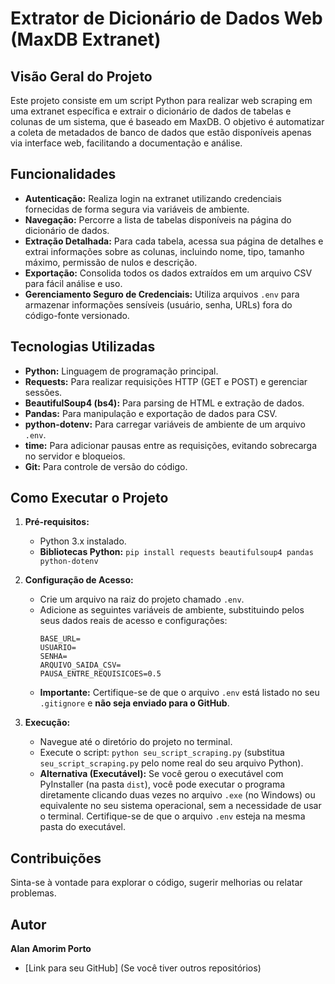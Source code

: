 # Extrator de Dicionário de Dados Web (MaxDB Extranet)

## Visão Geral do Projeto

Este projeto consiste em um script Python para realizar web scraping em uma extranet específica e extrair o dicionário de dados de tabelas e colunas de um sistema, que é baseado em MaxDB. O objetivo é automatizar a coleta de metadados de banco de dados que estão disponíveis apenas via interface web, facilitando a documentação e análise.

## Funcionalidades

* **Autenticação:** Realiza login na extranet utilizando credenciais fornecidas de forma segura via variáveis de ambiente.
* **Navegação:** Percorre a lista de tabelas disponíveis na página do dicionário de dados.
* **Extração Detalhada:** Para cada tabela, acessa sua página de detalhes e extrai informações sobre as colunas, incluindo nome, tipo, tamanho máximo, permissão de nulos e descrição.
* **Exportação:** Consolida todos os dados extraídos em um arquivo CSV para fácil análise e uso.
* **Gerenciamento Seguro de Credenciais:** Utiliza arquivos `.env` para armazenar informações sensíveis (usuário, senha, URLs) fora do código-fonte versionado.

## Tecnologias Utilizadas

* **Python:** Linguagem de programação principal.
* **Requests:** Para realizar requisições HTTP (GET e POST) e gerenciar sessões.
* **BeautifulSoup4 (bs4):** Para parsing de HTML e extração de dados.
* **Pandas:** Para manipulação e exportação de dados para CSV.
* **python-dotenv:** Para carregar variáveis de ambiente de um arquivo `.env`.
* **time:** Para adicionar pausas entre as requisições, evitando sobrecarga no servidor e bloqueios.
* **Git:** Para controle de versão do código.

## Como Executar o Projeto

1.  **Pré-requisitos:**
    * Python 3.x instalado.
    * **Bibliotecas Python:** `pip install requests beautifulsoup4 pandas python-dotenv`

2.  **Configuração de Acesso:**
    * Crie um arquivo na raiz do projeto chamado `.env`.
    * Adicione as seguintes variáveis de ambiente, substituindo pelos seus dados reais de acesso e configurações:
        ```
        BASE_URL=
        USUARIO=
        SENHA=
        ARQUIVO_SAIDA_CSV=
        PAUSA_ENTRE_REQUISICOES=0.5
        ```
    * **Importante:** Certifique-se de que o arquivo `.env` está listado no seu `.gitignore` e **não seja enviado para o GitHub**.

3.  **Execução:**
    * Navegue até o diretório do projeto no terminal.
    * Execute o script: `python seu_script_scraping.py` (substitua `seu_script_scraping.py` pelo nome real do seu arquivo Python).
    * **Alternativa (Executável):** Se você gerou o executável com PyInstaller (na pasta `dist`), você pode executar o programa diretamente clicando duas vezes no arquivo `.exe` (no Windows) ou equivalente no seu sistema operacional, sem a necessidade de usar o terminal. Certifique-se de que o arquivo `.env` esteja na mesma pasta do executável.

## Contribuições

Sinta-se à vontade para explorar o código, sugerir melhorias ou relatar problemas.

## Autor

**Alan Amorim Porto**

* [Link para seu GitHub] (Se você tiver outros repositórios)
